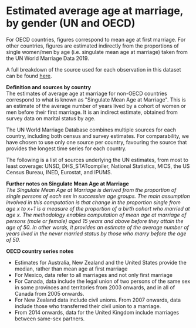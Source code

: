 # Estimated average age at marriage, by gender (UN and OECD)

For OECD countries, figures correspond to mean age at first marriage. For other countries, figures are estimated indirectly from the proportions of single women/men by age (i.e. singulate mean age at marriage) taken from the UN World Marriage Data 2019. 

A full breakdown of the source used for each observation in this dataset can be found <a href="https://owid.cloud/app/uploads/2020/01/oecd-un-mix-final-metadata-stand.csv">here</a>.

<strong>Definition and sources by country</strong></br>
The estimates of average age at marriage for non-OECD countries correspond to what is known as "Singulate Mean Age at Marriage". This is an estimate of the average number of years lived by a cohort of women or men before their first marriage. It is an indirect estimate, obtained from survey data on marital status by age.

The UN World Marriage Database combines multiple sources for each country, including both census and survey estimates. For comparability, we have chosen to use only one source per country, favouring the source that provides the longest time series for each country. 

The following is a list of sources underlying the UN estimates, from most to least coverage: UNSD, DHS_STATcompiler, National Statistics, MICS, the US Census Bureau, INED, Eurostat, and IPUMS. 

<strong>Further notes on Singulate Mean Age at Marriage</strong></br>
<em>The Singulate Mean Age at Marriage is derived from the proportion of single persons of each sex in successive age groups. The main assumption involved in this computation is that change in the proportion single from age x to x+1 is a measure of the proportion of a birth cohort who married at age x. The methodology enables computation of mean age at marriage of persons (male or female) aged 15 years and above before they attain the age of 50. In other words, it provides an estimate of the average number of years lived in the never married status by those who marry before the age of 50.</em>

<strong>OECD country series notes</strong></br>
- Estimates for Australia, New Zealand and the United States provide the median, rather than mean age at first marriage
- For Mexico, data refer to all marriages and not only first marriage
- For Canada, data include the legal union of two persons of the same sex in some provinces and territories from 2003 onwards, and in all of Canada from 2005 onwards.
- For New Zealand data include civil unions. From 2007 onwards, data include those who transferred their civil union to a marriage. 
- From 2014 onwards, data for the United Kingdom include marriages between same-sex partners.